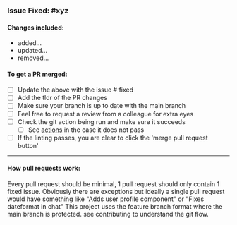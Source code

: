### Issue Fixed: #xyz

#### Changes included:
  - added...
  - updated...
  - removed...
  

#### To get a PR merged:
- [ ] Update the above with the issue # fixed
- [ ] Add the tldr of the PR changes
- [ ] Make sure your branch is up to date with the main branch
- [ ] Feel free to request a review from a colleague for extra eyes
- [ ] Check the git action being run and make sure it succeeds
  - [ ] See [actions](https://github.com/Original-heapsters/blamegame/actions) in the case it does not pass
- [ ] If the linting passes, you are clear to click the 'merge pull request button'

---
#### How pull requests work:
Every pull request should be minimal, 1 pull request should only contain 1 fixed issue. Obviously there are exceptions but ideally a single pull request would have something like "Adds user profile component" or "Fixes dateformat in chat"
This project uses the feature branch format where the main branch is protected.
see contributing to understand the git flow.
